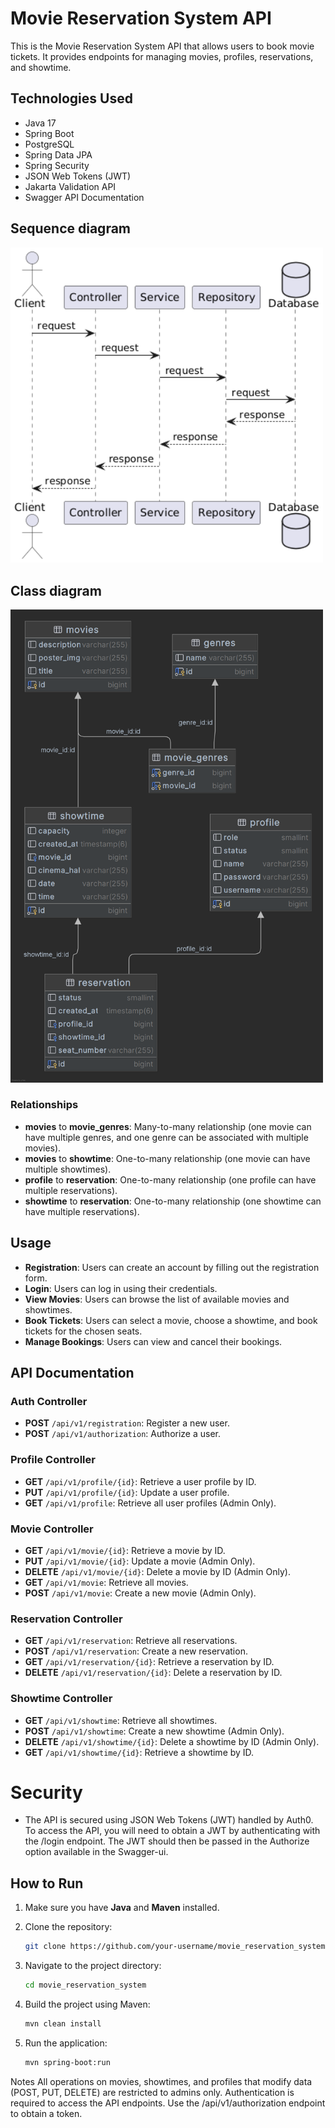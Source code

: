 # Movie Reservation System API

This is the Movie Reservation System API that allows users to book movie tickets. It provides endpoints for managing
movies, profiles, reservations, and showtime.

## Technologies Used
- Java 17
- Spring Boot
- PostgreSQL
- Spring Data JPA
- Spring Security
- JSON Web Tokens (JWT)
- Jakarta Validation API
- Swagger API Documentation

## Sequence diagram
<img src="docs/sequence.png" width="500">

## Class diagram
<img src="docs/public.png" width="500">

### Relationships
- **movies** to **movie_genres**: Many-to-many relationship (one movie can have multiple genres, and one genre can be associated with multiple movies).
- **movies** to **showtime**: One-to-many relationship (one movie can have multiple showtimes).
- **profile** to **reservation**: One-to-many relationship (one profile can have multiple reservations).
- **showtime** to **reservation**: One-to-many relationship (one showtime can have multiple reservations).

## Usage
- **Registration**: Users can create an account by filling out the registration form.
- **Login**: Users can log in using their credentials.
- **View Movies**: Users can browse the list of available movies and showtimes.
- **Book Tickets**: Users can select a movie, choose a showtime, and book tickets for the chosen seats.
- **Manage Bookings**: Users can view and cancel their bookings.

## API Documentation

### Auth Controller
- **POST** `/api/v1/registration`: Register a new user.
- **POST** `/api/v1/authorization`: Authorize a user.

### Profile Controller
- **GET** `/api/v1/profile/{id}`: Retrieve a user profile by ID.
- **PUT** `/api/v1/profile/{id}`: Update a user profile.
- **GET** `/api/v1/profile`: Retrieve all user profiles (Admin Only).

### Movie Controller
- **GET** `/api/v1/movie/{id}`: Retrieve a movie by ID.
- **PUT** `/api/v1/movie/{id}`: Update a movie (Admin Only).
- **DELETE** `/api/v1/movie/{id}`: Delete a movie by ID (Admin Only).
- **GET** `/api/v1/movie`: Retrieve all movies.
- **POST** `/api/v1/movie`: Create a new movie (Admin Only).

### Reservation Controller
- **GET** `/api/v1/reservation`: Retrieve all reservations.
- **POST** `/api/v1/reservation`: Create a new reservation.
- **GET** `/api/v1/reservation/{id}`: Retrieve a reservation by ID.
- **DELETE** `/api/v1/reservation/{id}`: Delete a reservation by ID.

### Showtime Controller
- **GET** `/api/v1/showtime`: Retrieve all showtimes.
- **POST** `/api/v1/showtime`: Create a new showtime (Admin Only).
- **DELETE** `/api/v1/showtime/{id}`: Delete a showtime by ID (Admin Only).
- **GET** `/api/v1/showtime/{id}`: Retrieve a showtime by ID.

# Security
- The API is secured using JSON Web Tokens (JWT) handled by Auth0. To access the API, you will need to obtain a JWT by authenticating with the /login endpoint. The JWT should then be passed in the Authorize option available in the Swagger-ui.


## How to Run

1. Make sure you have **Java** and **Maven** installed.
2. Clone the repository:
   ```bash
   git clone https://github.com/your-username/movie_reservation_system.git
3. Navigate to the project directory:

   ```bash
   cd movie_reservation_system

4. Build the project using Maven:
   ```bash
   mvn clean install

5. Run the application:
   ```bash
   mvn spring-boot:run

Notes
All operations on movies, showtimes, and profiles that modify data (POST, PUT, DELETE) are restricted to admins only.
Authentication is required to access the API endpoints. Use the /api/v1/authorization endpoint to obtain a token.

